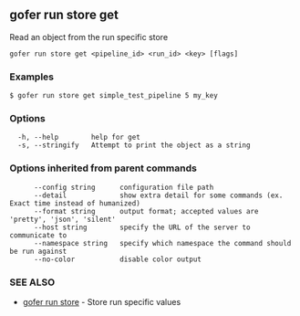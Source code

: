 ## gofer run store get

Read an object from the run specific store

```
gofer run store get <pipeline_id> <run_id> <key> [flags]
```

### Examples

```
$ gofer run store get simple_test_pipeline 5 my_key
```

### Options

```
  -h, --help        help for get
  -s, --stringify   Attempt to print the object as a string
```

### Options inherited from parent commands

```
      --config string      configuration file path
      --detail             show extra detail for some commands (ex. Exact time instead of humanized)
      --format string      output format; accepted values are 'pretty', 'json', 'silent'
      --host string        specify the URL of the server to communicate to
      --namespace string   specify which namespace the command should be run against
      --no-color           disable color output
```

### SEE ALSO

- [gofer run store](gofer_run_store.md) - Store run specific values
